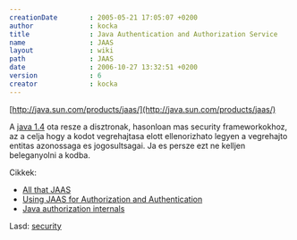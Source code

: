 ```yaml
---
creationDate        : 2005-05-21 17:05:07 +0200 
author              : kocka 
title               : Java Authentication and Authorization Service 
name                : JAAS 
layout              : wiki 
path                : JAAS 
date                : 2006-10-27 13:32:51 +0200 
version             : 6 
creator             : kocka 
---
```

[http://java.sun.com/products/jaas/](http://java.sun.com/products/jaas/)

A [java 1.4](java%201.4.html) ota resze a disztronak, hasonloan mas security frameworkokhoz, az a celja hogy a kodot vegrehajtasa elott ellenorizhato legyen a vegrehajto entitas azonossaga es jogosultsagai. Ja es persze ezt ne kelljen beleganyolni a kodba.

Cikkek:

*   [All that JAAS](http://www.javaworld.com/cgi-bin/mailto/x_java.cgi)
*   [Using JAAS for Authorization and Authentication](http://www.mooreds.com/jaas.html)
*   [Java authorization internals](http://www-128.ibm.com/developerworks/java/library/j-javaauth/)

Lasd: [security](security.html)



